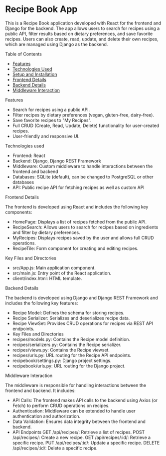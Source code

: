 # Recipe Book App

This is a Recipe Book application developed with React for the frontend and Django for the backend. The app allows users to search for recipes using a public API, filter results based on dietary preferences, and save favorite recipes. Users can also create, read, update, and delete their own recipes, which are managed using Django as the backend.

Table of Contents

- [Features](#features)
- [Technologies Used](#technologies-used)
- [Setup and Installation](#setup-and-installation)
- [Frontend Details](#frontend-details)
- [Backend Details](#backend-details)
- [Middleware Interaction](#middleware-interaction)

Features

- Search for recipes using a public API.
- Filter recipes by dietary preferences (vegan, gluten-free, dairy-free).
- Save favorite recipes to "My Recipes".
- Full CRUD (Create, Read, Update, Delete) functionality for user-created recipes.
- User-friendly and responsive UI.

Technologies used

- Frontend: React
- Backend: Django, Django REST Framework
- Middleware: Custom middleware to handle interactions between the frontend and backend
- Databases: SQLite (default), can be changed to PostgreSQL or other databases
- API: Public recipe API for fetching recipes as well as custom API

Frontend Details

The frontend is developed using React and includes the following key components:

- HomePage: Displays a list of recipes fetched from the public API.
- RecipeSearch: Allows users to search for recipes based on ingredients and filter by dietary preferences.
- MyRecipes: Displays recipes saved by the user and allows full CRUD operations.
- RecipeTile: Form component for creating and editing recipes.

Key Files and Directories

- src/App.js: Main application component.
- src/main.js: Entry point of the React application.
- client/index.html: HTML template.

Backend Details

The backend is developed using Django and Django REST Framework and includes the following key features:

- Recipe Model: Defines the schema for storing recipes.
- Recipe Serializer: Serializes and deserializes recipe data.
- Recipe ViewSet: Provides CRUD operations for recipes via REST API endpoints.
- Key Files and Directories
- recipes/models.py: Contains the Recipe model definition.
- recipes/serializers.py: Contains the Recipe serializer.
- recipes/views.py: Contains the Recipe viewset.
- recipes/urls.py: URL routing for the Recipe API endpoints.
- recipebook/settings.py: Django project settings.
- recipebook/urls.py: URL routing for the Django project.

Middleware Interaction

The middleware is responsible for handling interactions between the frontend and backend. It includes:

- API Calls: The frontend makes API calls to the backend using Axios (or Fetch) to perform CRUD operations on recipes.
- Authentication: Middleware can be extended to handle user authentication and authorization.
- Data Validation: Ensures data integrity between the frontend and backend.
- API Endpoints
GET /api/recipes/: Retrieve a list of recipes.
POST /api/recipes/: Create a new recipe.
GET /api/recipes/:id/: Retrieve a specific recipe.
PUT /api/recipes/:id/: Update a specific recipe.
DELETE /api/recipes/:id/: Delete a specific recipe.
